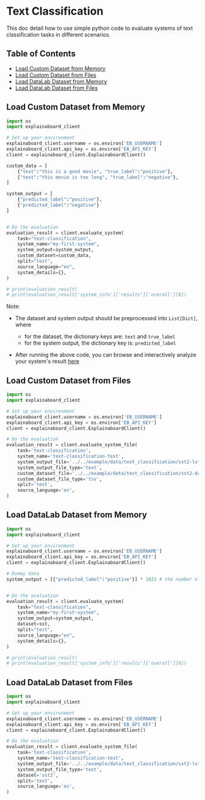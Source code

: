 # Text Classification

This doc detail how to use simple python code to evaluate systems of text 
classification tasks in different scenarios.

## Table of Contents

* [Load Custom Dataset from Memory](#load-custom-dataset-from-memory)
* [Load Custom Dataset from Files](#load-custom-dataset-from-Files)
* [Load DataLab Dataset from Memory](#load-dataLab-dataset-from-memory)
* [Load DataLab Dataset from Files](#load-dataLab-dataset-from-files)


## Load Custom Dataset from Memory

```python
import os
import explainaboard_client

# Set up your environment
explainaboard_client.username = os.environ['EB_USERNAME']
explainaboard_client.api_key = os.environ['EB_API_KEY']
client = explainaboard_client.ExplainaboardClient()

custom_data = [
    {"text":"this is a good movie", "true_label":"positive"},
    {"text":"this movie is too long", "true_label":"negative"},
]

system_output = [
    {"predicted_label":"positive"},
    {"predicted_label":"negative"}
]


# Do the evaluation
evaluation_result = client.evaluate_system(
    task="text-classification",
    system_name="my-first-system",
    system_output=system_output,
    custom_dataset=custom_data,
    split="test",
    source_language="en",
    system_details={},
)

# print(evaluation_result)
# print(evaluation_result['system_info']['results']['overall'][0])

```
Note:
* The dataset and system output should be preprocessed into `List[Dict]`, where
    * for the dataset, the dictionary keys are: `text` and `true_label`
    * for the system output, the dictionary key is: `predicted_label`
   
* After running the above code, you can browse and interactively analyze your system's 
result [here](https://explainaboard.inspiredco.ai/systems)



## Load Custom Dataset from Files

```python
import os
import explainaboard_client

# Set up your environment
explainaboard_client.username = os.environ['EB_USERNAME']
explainaboard_client.api_key = os.environ['EB_API_KEY']
client = explainaboard_client.ExplainaboardClient()

# Do the evaluation
evaluation_result = client.evaluate_system_file(
    task='text-classification',
    system_name='text-classification-test',
    system_output_file='../../example/data/text_classification/sst2-lstm-output.txt',
    system_output_file_type='text',
    custom_dataset_file='../../example/data/text_classification/sst2-dataset.tsv',
    custom_dataset_file_type='tsv',
    split='test',
    source_language='en',
)
```


## Load DataLab Dataset from Memory


```python
import os
import explainaboard_client

# Set up your environment
explainaboard_client.username = os.environ['EB_USERNAME']
explainaboard_client.api_key = os.environ['EB_API_KEY']
client = explainaboard_client.ExplainaboardClient()

# Dummy data
system_output = [{"predicted_label":"positive"}] * 1821 # the number of test samples


# Do the evaluation
evaluation_result = client.evaluate_system(
    task="text-classification",
    system_name="my-first-system",
    system_output=system_output,
    dataset=sst,
    split="test",
    source_language="en",
    system_details={},
)

# print(evaluation_result)
# print(evaluation_result['system_info']['results']['overall'][0])

```


## Load DataLab Dataset from Files

```python
import os
import explainaboard_client

# Set up your environment
explainaboard_client.username = os.environ['EB_USERNAME']
explainaboard_client.api_key = os.environ['EB_API_KEY']
client = explainaboard_client.ExplainaboardClient()

# Do the evaluation
evaluation_result = client.evaluate_system_file(
    task='text-classification',
    system_name='text-classification-test',
    system_output_file='../../example/data/text_classification/sst2-lstm-output.txt',
    system_output_file_type='text',
    dataset='sst2',
    split='test',
    source_language='en',
)
```